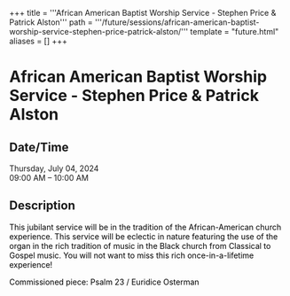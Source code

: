 +++
title = '''African American Baptist Worship Service - Stephen Price & Patrick Alston'''
path = '''/future/sessions/african-american-baptist-worship-service-stephen-price-patrick-alston/'''
template = "future.html"
aliases = []
+++

<h1>African American Baptist Worship Service - Stephen Price & Patrick Alston</h1>

<h2>Date/Time</h2>
<p>Thursday, July 04, 2024<br>
09:00 AM – 10:00 AM</p>
<h2>Description</h2>

<div class="ag87-crtemvc-hsbk"><div class="css-vsf5of"><p class="carina-rte-public-DraftStyleDefault-block"><span style="color: rgb(0,0,0);">This jubilant service will be in the tradition of the African-American church experience. This service will be eclectic in nature featuring the use of the organ in the rich tradition of music in the Black church from Classical to Gospel music. You will not want to miss this rich once-in-a-lifetime experience! <span style="font-weight: bold;"> </span></span></p><p class="carina-rte-public-DraftStyleDefault-block"><span style="color: rgb(0,0,0);">Commissioned piece: Psalm 23 / Euridice Osterman</span></p></div></div>


